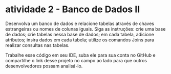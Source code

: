 # atividade 2 - Banco de Dados II

Desenvolva um banco de dados e relacione tabelas através de chaves estrangeiras ou nomes de colunas iguais. Siga as instruções:
crie uma base de dados; 
crie tabelas nessa base de dados;
em cada tabela, adicione atributos;
insira dados em cada tabela;
utilize os comandos Joins para realizar consultas nas tabelas. 
 
Trabalhe esse código em seu IDE, suba ele para sua conta no GitHub e compartilhe o link desse projeto no campo ao lado para que outros desenvolvedores possam analisá-lo.
